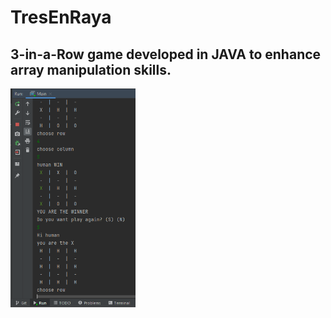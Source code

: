 # TresEnRaya
## 3-in-a-Row game developed in JAVA to enhance array manipulation skills.
<img width="200px" src="https://github.com/SPHYdebugger/TresEnRaya/blob/master/3enRaya.png">
